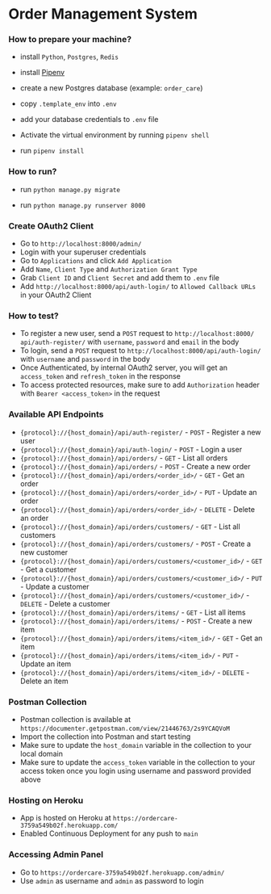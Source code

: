 # Order Management System

### How to prepare your machine?

- install `Python`, `Postgres`, `Redis`

- install [Pipenv](https://pipenv.pypa.io/en/latest/)

- create a new Postgres database (example: `order_care`) 

- copy `.template_env` into `.env`
- add your database credentials to `.env` file
- Activate the virtual environment by running `pipenv shell`
- run `pipenv install`

### How to run?

- run `python manage.py migrate`

- run `python manage.py runserver 8000`

### Create OAuth2 Client
- Go to `http://localhost:8000/admin/`
- Login with your superuser credentials
- Go to `Applications` and click `Add Application`
- Add `Name`, `Client Type` and `Authorization Grant Type`
- Grab `Client ID` and `Client Secret` and add them to `.env` file
- Add `http://localhost:8000/api/auth-login/` to `Allowed Callback URLs` in your OAuth2 Client

### How to test?
- To register a new user, send a `POST` request to `http://localhost:8000/ api/auth-register/` with `username`, `password` and `email` in the body
- To login, send a `POST` request to `http://localhost:8000/api/auth-login/` with `username` and `password` in the body
- Once Authenticated, by internal OAuth2 server, you will get an `access_token` and `refresh_token` in the response
- To access protected resources, make sure to add `Authorization` header with `Bearer <access_token>` in the request


### Available API Endpoints
- `{protocol}://{host_domain}/api/auth-register/` - `POST` - Register a new user
- `{protocol}://{host_domain}/api/auth-login/` - `POST` - Login a user
- `{protocol}://{host_domain}/api/orders/` - `GET` - List all orders
- `{protocol}://{host_domain}/api/orders/` - `POST` - Create a new order
- `{protocol}://{host_domain}/api/orders/<order_id>/` - `GET` - Get an order
- `{protocol}://{host_domain}/api/orders/<order_id>/` - `PUT` - Update an order
- `{protocol}://{host_domain}/api/orders/<order_id>/` - `DELETE` - Delete an order
- `{protocol}://{host_domain}/api/orders/customers/` - `GET` - List all customers
- `{protocol}://{host_domain}/api/orders/customers/` - `POST` - Create a new customer
- `{protocol}://{host_domain}/api/orders/customers/<customer_id>/` - `GET` - Get a customer
- `{protocol}://{host_domain}/api/orders/customers/<customer_id>/` - `PUT` - Update a customer
- `{protocol}://{host_domain}/api/orders/customers/<customer_id>/` - `DELETE` - Delete a customer
- `{protocol}://{host_domain}/api/orders/items/` - `GET` - List all items
- `{protocol}://{host_domain}/api/orders/items/` - `POST` - Create a new item
- `{protocol}://{host_domain}/api/orders/items/<item_id>/` - `GET` - Get an item
- `{protocol}://{host_domain}/api/orders/items/<item_id>/` - `PUT` - Update an item
- `{protocol}://{host_domain}/api/orders/items/<item_id>/` - `DELETE` - Delete an item

### Postman Collection
- Postman collection is available at `https://documenter.getpostman.com/view/21446763/2s9YCAQVoM`
- Import the collection into Postman and start testing
- Make sure to update the `host_domain` variable in the collection to your local domain
- Make sure to update the `access_token` variable in the collection to your access token once you login using username and password provided above

### Hosting on Heroku
- App is hosted on Heroku at `https://ordercare-3759a549b02f.herokuapp.com/`
- Enabled Continuous Deployment for any push to `main`

### Accessing Admin Panel
- Go to `https://ordercare-3759a549b02f.herokuapp.com/admin/`
- Use `admin` as username and `admin` as password to login

